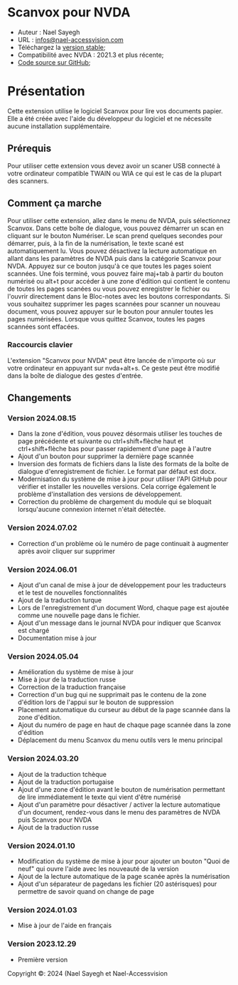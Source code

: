 # Scanvox pour NVDA

* Auteur : Nael Sayegh
* URL : [infos@nael-accessvision.com](mailto:infos@nael-accessvision.com)
* Téléchargez la [version stable][1];
* Compatibilité avec NVDA : 2021.3 et plus récente;
* [Code source sur GitHub][2];

# Présentation

Cette extension utilise le logiciel Scanvox pour lire vos documents papier. Elle a été créée avec l'aide du développeur du logiciel et ne nécessite aucune installation supplémentaire.

## Prérequis

Pour utiliser cette extension vous devez avoir un scaner USB connecté à votre ordinateur compatible TWAIN ou WIA ce qui est le cas de la plupart des scanners.

## Comment ça marche

Pour utiliser cette extension, allez dans le menu de NVDA, puis sélectionnez Scanvox. Dans cette boîte de dialogue, vous pouvez démarrer un scan en cliquant sur le bouton Numériser. Le scan prend quelques secondes pour démarrer, puis, à la fin de la numérisation, le texte scané est automatiquement lu. Vous pouvez désactivez la lecture automatique en allant dans les paramètres de NVDA puis dans la catégorie Scanvox pour NVDA. Appuyez sur ce bouton jusqu'à ce que toutes les pages soient scannées. Une fois terminé, vous pouvez faire maj+tab à partir du bouton numérisé ou alt+t pour accéder à une zone d'édition qui contient le contenu de toutes les pages scanées ou vous pouvez enregistrer le fichier ou l'ouvrir directement dans le Bloc-notes avec les boutons correspondants.
Si vous souhaitez supprimer les pages scannées pour scanner un nouveau document, vous pouvez appuyer sur le bouton pour annuler toutes les pages numérisées.
Lorsque vous quittez Scanvox, toutes les pages scannées sont effacées.

### Raccourcis clavier

L'extension "Scanvox pour NVDA" peut être lancée de n'importe où sur votre ordinateur en appuyant sur nvda+alt+s. Ce geste peut être modifié dans la boîte de dialogue des gestes d'entrée.

## Changements

### Version 2024.08.15

  * Dans la zone d'édition, vous pouvez désormais utiliser les touches de page précédente et suivante ou ctrl+shift+flèche haut et ctrl+shift+flèche bas pour passer rapidement d'une page à l'autre
  * Ajout d'un bouton pour supprimer la dernière page scannée
  * Inversion des formats de fichiers dans la liste des formats de la boîte de dialogue d'enregistrement de fichier. Le format par défaut est docx.
  * Modernisation du système de mise à jour pour utiliser l'API GitHub pour vérifier et installer les nouvelles versions. Cela corrige également le problème d'installation des versions de développement.
  * Correction du problème de chargement du module qui se bloquait lorsqu'aucune connexion internet n'était détectée.

### Version 2024.07.02

  * Correction d'un problème où le numéro de page continuait à augmenter après avoir cliquer sur supprimer

### Version 2024.06.01

  * Ajout d'un canal de mise à jour de développement pour les traducteurs et le test de nouvelles fonctionnalités
  * Ajout de la traduction turque
  * Lors de l'enregistrement d'un document Word, chaque page est ajoutée comme une nouvelle page dans le fichier.
  * Ajout d'un message dans le journal NVDA pour indiquer que Scanvox est chargé
  * Documentation mise à jour

### Version 2024.05.04

  * Amélioration du système de mise à jour
  * Mise à jour de la traduction russe
  * Correction de la traduction française
  * Correction d'un bug qui ne supprimait pas le contenu de la zone d'édition lors de l'appui sur le bouton de suppression
  * Placement automatique du curseur au début de la page scannée dans la zone d'édition.
  * Ajout du numéro de page en haut de chaque page scannée dans la zone d'édition
  * Déplacement du menu Scanvox du menu outils vers le menu principal

### Version 2024.03.20

  * Ajout de la traduction tchèque
  * Ajout de la traduction portugaise
  * Ajout d'une zone d'édition avant le bouton de numérisation permettant de lire immédiatement le texte qui vient d'être numérisé
  * Ajout d'un paramètre pour désactiver / activer la lecture automatique d'un document, rendez-vous dans le menu des paramètres de NVDA puis Scanvox pour NVDA
  * Ajout de la traduction russe

### Version 2024.01.10

  * Modification du système de mise à jour pour ajouter un bouton "Quoi de neuf" qui ouvre l'aide avec les nouveauté de la version
  * Ajout de la lecture automatique de la page scanée après la numérisation
  * Ajout d'un séparateur de pagedans les fichier (20 astérisques) pour permettre de savoir quand on change de page

### Version 2024.01.03

  * Mise à jour de l'aide en français

### Version 2023.12.29
  * Première version

Copyright ©: 2024 (Nael Sayegh et Nael-Accessvision

<!-- links section -->

[1]: https://github.com/Nael-Sayegh/scanvox-for-nvda/releases/download/2024.08.15/scanvox-2024.08.15.nvda-addon

[2]: https://github.com/Nael-Sayegh/scanvox-for-nvda

